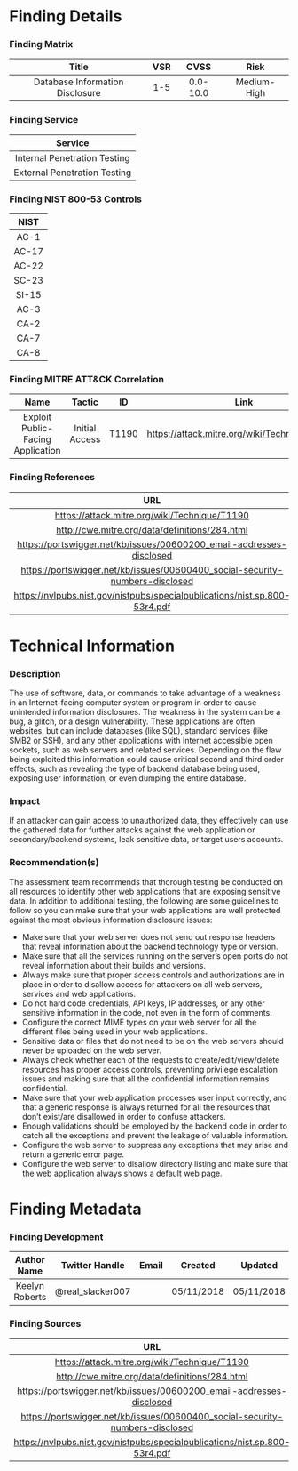 # Finding Details 

### Finding Matrix
| Title  | VSR  |  CVSS  | Risk |
|:-:|:-:|:-:|:-:|
| Database Information Disclosure  | 1-5  |  0.0-10.0 | Medium-High  |

### Finding Service
| Service  |
|:-:|
| Internal Penetration Testing  |
| External Penetration Testing  |

### Finding NIST 800-53 Controls
| NIST  |
|:-:|
| AC-1 |
| AC-17 |
| AC-22 |
| SC-23 |
| SI-15 |
| AC-3 |
| CA-2 |
| CA-7 | 
| CA-8 |

### Finding MITRE ATT&CK Correlation
| Name | Tactic | ID | Link |
|:-:|:-:|:-:|:-:|
| Exploit Public-Facing Application | Initial Access | T1190 | https://attack.mitre.org/wiki/Technique/T1190 |

### Finding References
| URL |
|:-:|
| https://attack.mitre.org/wiki/Technique/T1190 |
| http://cwe.mitre.org/data/definitions/284.html |
| https://portswigger.net/kb/issues/00600200_email-addresses-disclosed |
| https://portswigger.net/kb/issues/00600400_social-security-numbers-disclosed |
| https://nvlpubs.nist.gov/nistpubs/specialpublications/nist.sp.800-53r4.pdf |

# Technical Information

### Description 
The use of software, data, or commands to take advantage of a weakness in an Internet-facing computer system or program in order to cause unintended information disclosures. The weakness in the system can be a bug, a glitch, or a design vulnerability. These applications are often websites, but can include databases (like SQL), standard services (like SMB2 or SSH), and any other applications with Internet accessible open sockets, such as web servers and related services. Depending on the flaw being exploited this information could cause critical second and third order effects, such as revealing the type of backend database being used, exposing user information, or even dumping the entire database.

### Impact
If an attacker can gain access to unauthorized data, they effectively can use the gathered data for further attacks against the web application or secondary/backend systems, leak sensitive data, or target users accounts.

### Recommendation(s)
The assessment team recommends that thorough testing be conducted on all resources to identify other web applications that are exposing sensitive data. In addition to additional testing, the following are some guidelines to follow so you can make sure that your web applications are well protected against the most obvious information disclosure issues:

* Make sure that your web server does not send out response headers that reveal information about the backend technology type or version.
* Make sure that all the services running on the server’s open ports do not reveal information about their builds and versions.
* Always make sure that proper access controls and authorizations are in place in order to disallow access for attackers on all web servers, services and web applications.
* Do not hard code credentials, API keys, IP addresses, or any other sensitive information in the code, not even in the form of comments.
* Configure the correct MIME types on your web server for all the different files being used in your web applications.
* Sensitive data or files that do not need to be on the web servers should never be uploaded on the web server.
* Always check whether each of the requests to create/edit/view/delete resources has proper access controls, preventing privilege escalation issues and making sure that all the confidential information remains confidential.
* Make sure that your web application processes user input correctly, and that a generic response is always returned for all the resources that don’t exist/are disallowed in order to confuse attackers.
* Enough validations should be employed by the backend code in order to catch all the exceptions and prevent the leakage of valuable information.
* Configure the web server to suppress any exceptions that may arise and return a generic error page.
* Configure the web server to disallow directory listing and make sure that the web application always shows a default web page.  

# Finding Metadata
### Finding Development
| Author Name | Twitter Handle | Email | Created | Updated |
|:-:|:-:|:-:|:-:|:-:|
| Keelyn Roberts | @real_slacker007 |  | 05/11/2018 | 05/11/2018 |

### Finding Sources
| URL | 
|:-:|
| https://attack.mitre.org/wiki/Technique/T1190 |
| http://cwe.mitre.org/data/definitions/284.html |
| https://portswigger.net/kb/issues/00600200_email-addresses-disclosed |
| https://portswigger.net/kb/issues/00600400_social-security-numbers-disclosed |
| https://nvlpubs.nist.gov/nistpubs/specialpublications/nist.sp.800-53r4.pdf |
